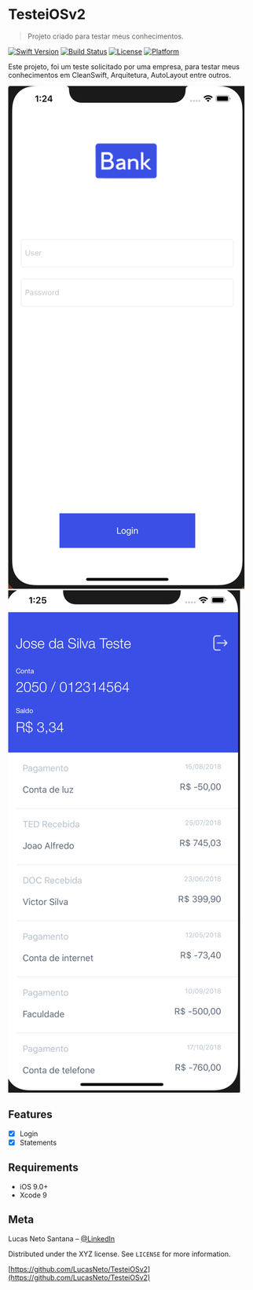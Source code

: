 # TesteiOSv2
> Projeto criado para testar meus conhecimentos.

[![Swift Version][swift-image]][swift-url]
[![Build Status][travis-image]][travis-url]
[![License][license-image]][license-url]
[![Platform](https://img.shields.io/cocoapods/p/LFAlertController.svg?style=flat)](http://cocoapods.org/pods/LFAlertController)

Este projeto, foi um teste solicitado por uma empresa, para testar meus conhecimentos em CleanSwift, Arquitetura, AutoLayout entre outros.

![](assets_readme/login.png)
![](assets_readme/Statements.png)

## Features

- [x] Login
- [x] Statements

## Requirements
- iOS 9.0+
- Xcode 9

## Meta

Lucas Neto Santana – [@LinkedIn](https://www.linkedin.com/in/lucasnetosantana/)

Distributed under the XYZ license. See ``LICENSE`` for more information.

[https://github.com/LucasNeto/TesteiOSv2](https://github.com/LucasNeto/TesteiOSv2)

[swift-image]:https://img.shields.io/badge/swift-3.0-orange.svg
[swift-url]: https://swift.org/
[license-image]: https://img.shields.io/badge/License-MIT-blue.svg
[license-url]: LICENSE
[travis-image]: https://img.shields.io/travis/dbader/node-datadog-metrics/master.svg?style=flat-square
[travis-url]: https://travis-ci.org/dbader/node-datadog-metrics
